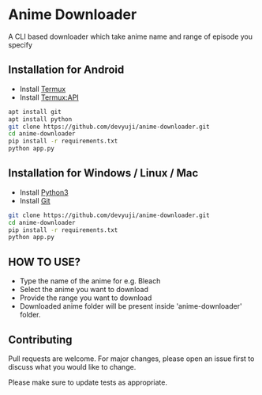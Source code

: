 # Anime Downloader

A CLI based downloader which take anime name and range of episode you specify

## Installation for Android

- Install [Termux](https://play.google.com/store/apps/details?id=com.termux)
- Install [Termux:API](https://play.google.com/store/apps/details?id=com.termux.api)

```bash
apt install git
apt install python
git clone https://github.com/devyuji/anime-downloader.git
cd anime-downloader
pip install -r requirements.txt
python app.py
```

## Installation for Windows / Linux / Mac

- Install [Python3](https://www.python.org/downloads/)
- Install [Git](https://git-scm.com/downloads)

```bash
git clone https://github.com/devyuji/anime-downloader.git
cd anime-downloader
pip install -r requirements.txt
python app.py
```

## HOW TO USE?

- Type the name of the anime for e.g. Bleach
- Select the anime you want to download
- Provide the range you want to download
- Downloaded anime folder will be present inside 'anime-downloader' folder.

## Contributing

Pull requests are welcome. For major changes, please open an issue first to discuss what you would like to change.

Please make sure to update tests as appropriate.
